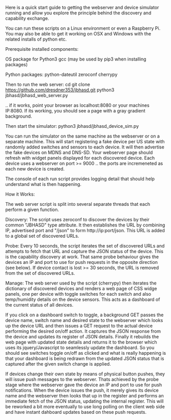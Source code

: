 Here is a quick start guide to getting the webserver and device simulator running and allow you 
explore the principle behind the discovery and capability exchange.

You can run these scripts on a Linux environment or even a Raspberry Pi. You may also be able 
to get it working on OSX and Windows with the related installs of python etc. 

Prerequisite installed components:

OS package for Python3
gcc (may be used by pip3 when installing packages)

Python packages:
python-dateutil
zeroconf
cherrypy

Then to run the web server:
cd <your work dir>
git clone https://github.com/dresdner353/jbhasd.git
python3 jbhasd/jbhasd_web_server.py

.. if it works, point your browser as localhost:8080 or your machines IP:8080. If its working, 
you should see a page with a gray gradient background.

Then start the simulator:
python3 jbhasd/jbhasd_device_sim.py

You can run the simulator on the same machine as the webserver or on a separate machine. This will 
start registering a fake device per US state with randomly added switches and sensors to each device.
It will then advertise the fake devices on MDNS and DNS-SD. Your webserver page should refresh with 
widget panels displayed for each discovered device. Each device uses a webserver on 
port >= 9000 .. the ports are incremeneted as each new device is created. 

The console of each run script provides logging detail that should help understand 
what is then happening. 

How it Works:

The web server script is split into several separate threads that each perform a given function. 

Discovery:
The script uses zeroconf to discover the devices by their common "JBHASD" type attribute. 
It then establishes the URL by combining IP, advertised port and "/json" to form http://ip:port/json. 
This URL is added to a global set of discovered URLs.

Probe:
Every 10 seconds, the script iterates the set of discovered URLs and attempts to fetch that URL 
and capture the JSON status of the device. This is the capability discovery at work. That same probe 
behaviour gives the devices an IP and port to use for push requests in the opposite direction (see below).
If device contact is lost >= 30 seconds, the URL is removed from the set of discovered URLs.

Manage:
The web server used by the script (cherrypy) then iterates the dictionary of discovered devices and 
renders a web page of CSS widge panels, one per device with toggle switches for each switch and 
also temp/humidity details on the device sensors. This acts as a dashboard of the current status
of all devices.

If you click on a dashboard switch to toggle, a background GET passes the device name, switch 
name and desired state to the webserver which looks up the device URL and then issues 
a GET request to the actual device performing the desired on/off action. It captures the 
JSON response from the device and updates its register of JSON details. Finally it rebuilds the web page 
with updated state details and returns it to the browser which uses its jquery/Javascript 
to seamlessly update the dashboard. So you should see switches toggle on/off as clicked and 
what is really happening is that your dashboard is being redrawn from the updated JSON status 
that is captured after the given switch change is applied.

If devices change their own state by means of physical button pushes, they will issue push messages 
to the webserver. Thats achieved by the probe stage where the webserver gave the device an IP and 
port to use for push notifications. When the device issues the push, it merely gives its device 
name and the webserver then looks that up in the register and performs an immediate fetch of 
the JSON status, updating the internal register. This will be reworked a bit more eventually to use 
long polling on the client web side and have instant dahboard updates based on these push requests.
